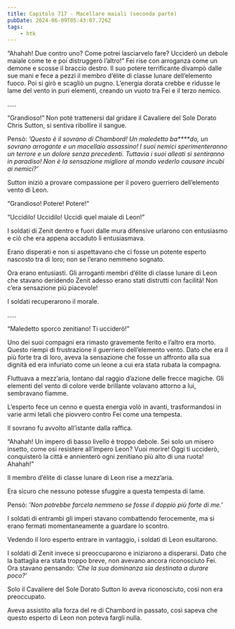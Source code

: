 ```yaml
---
title: Capitolo 717 - Macellare maiali (seconda parte)
pubDate: 2024-06-09T05:43:07.726Z
tags:
    - htk
---
```


“Ahahah! Due contro uno? Come potrei lasciarvelo fare? Ucciderò un debole maiale come te e poi distruggerò l’altro!” Fei rise con arroganza come un demone e scosse il braccio destro. Il suo potere terrificante divampò dalle sue mani e fece a pezzi il membro d’élite di classe lunare dell’elemento fuoco. Poi si girò e scagliò un pugno. L’energia dorata crebbe e ridusse le lame del vento in puri elementi, creando un vuoto tra Fei e il terzo nemico.

…..

“Grandioso!” Non poté trattenersi dal gridare il Cavaliere del Sole Dorato Chris Sutton, si sentiva ribollire il sangue.

Pensò: <em>’Questo è il sovrano di Chambord! Un maledetto ba****do, un sovrano arrogante e un macellaio assassino! I suoi nemici sperimenteranno un terrore e un dolore senza precedenti. Tuttavia i suoi alleati si sentiranno in paradiso! Non è la sensazione migliore al mondo vederlo causare incubi ai nemici?’</em>

Sutton iniziò a provare compassione per il povero guerriero dell’elemento vento di Leon.

“Grandioso! Potere! Potere!”

“Uccidilo! Uccidilo! Uccidi quel maiale di Leon!”

I soldati di Zenit dentro e fuori dalle mura difensive urlarono con entusiasmo e ciò che era appena accaduto li entusiasmava.

Erano disperati e non si aspettavano che ci fosse un potente esperto nascosto tra di loro; non se l’erano nemmeno sognato.

Ora erano entusiasti. Gli arroganti membri d’élite di classe lunare di Leon che stavano deridendo Zenit adesso erano stati distrutti con facilità! Non c’era sensazione più piacevole!

I soldati recuperarono il morale.

…..

“Maledetto sporco zenitiano! Ti ucciderò!”

Uno dei suoi compagni era rimasto gravemente ferito e l’altro era morto. Questo riempì di frustrazione il guerriero dell’elemento vento. Dato che era il più forte tra di loro, aveva la sensazione che fosse un affronto alla sua dignità ed era infuriato come un leone a cui era stata rubata la compagna.

Fluttuava a mezz’aria, lontano dal raggio d’azione delle frecce magiche. Gli elementi del vento di colore verde brillante volavano attorno a lui, sembravano fiamme.

L’esperto fece un cenno e questa energia volò in avanti, trasformandosi in varie armi letali che piovvero contro Fei come una tempesta.

Il sovrano fu avvolto all’istante dalla raffica.

“Ahahah! Un impero di basso livello è troppo debole. Sei solo un misero insetto, come osi resistere all’impero Leon? Vuoi morire! Oggi ti ucciderò, conquisterò la città e annienterò ogni zenitiano più alto di una ruota! Ahahah!”

Il membro d’élite di classe lunare di Leon rise a mezz’aria.

Era sicuro che nessuno potesse sfuggire a questa tempesta di lame.

Pensò: <em>’Non potrebbe farcela nemmeno se fosse il doppio più forte di me.’</em>

I soldati di entrambi gli imperi stavano combattendo ferocemente, ma si erano fermati momentaneamente a guardare lo scontro.

Vedendo il loro esperto entrare in vantaggio, i soldati di Leon esultarono.

I soldati di Zenit invece si preoccuparono e iniziarono a disperarsi. Dato che la battaglia era stata troppo breve, non avevano ancora riconosciuto Fei. Ora stavano pensando: <em>’Che la sua dominanza sia destinata a durare poco?’</em>

Solo il Cavaliere del Sole Dorato Sutton lo aveva riconosciuto, così non era preoccupato.

Aveva assistito alla forza del re di Chambord in passato, così sapeva che questo esperto di Leon non poteva fargli nulla.



